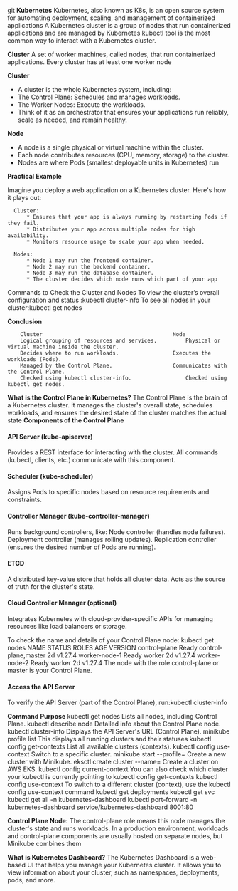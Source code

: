 git **Kubernetes**
Kubernetes, also known as K8s, is an open source system for automating deployment, scaling, and management of containerized applications
A Kubernetes cluster is a group of nodes that run containerized applications and are managed by Kubernetes
kubectl tool is the most common way to interact with a Kubernetes cluster.

**Cluster**
A set of worker machines, called nodes, that run containerized applications. Every cluster has at least one worker node

**Cluster**
* A cluster is the whole Kubernetes system, including:
* The Control Plane: Schedules and manages workloads.
* The Worker Nodes: Execute the workloads.
* Think of it as an orchestrator that ensures your applications run reliably, scale as needed, and remain healthy.

**Node**
* A node is a single physical or virtual machine within the cluster.
* Each node contributes resources (CPU, memory, storage) to the cluster.
* Nodes are where Pods (smallest deployable units in Kubernetes) run

**Practical Example**

Imagine you deploy a web application on a Kubernetes cluster. Here's how it plays out:

      Cluster:
          * Ensures that your app is always running by restarting Pods if they fail.
          * Distributes your app across multiple nodes for high availability.
          * Monitors resource usage to scale your app when needed.
    
      Nodes:
          * Node 1 may run the frontend container.
          * Node 2 may run the backend container.
          * Node 3 may run the database container.
          * The cluster decides which node runs which part of your app

Commands to Check the Cluster and Nodes
To view the cluster’s overall configuration and status :kubectl cluster-info
To see all nodes in your cluster:kubectl get nodes

**Conclusion**

        Cluster	                                        Node
        Logical grouping of resources and services.	        Physical or virtual machine inside the cluster.
        Decides where to run workloads.	                Executes the workloads (Pods).
        Managed by the Control Plane.	                Communicates with the Control Plane.
        Checked using kubectl cluster-info.	                Checked using kubectl get nodes.


**What is the Control Plane in Kubernetes?**
The Control Plane is the brain of a Kubernetes cluster. It manages the cluster's overall state, schedules workloads, and ensures the desired state of the cluster matches the actual state
**Components of the Control Plane**

#### API Server (kube-apiserver)

Provides a REST interface for interacting with the cluster.
All commands (kubectl, clients, etc.) communicate with this component.

#### Scheduler (kube-scheduler)

Assigns Pods to specific nodes based on resource requirements and constraints.

#### Controller Manager (kube-controller-manager)

Runs background controllers, like:
Node controller (handles node failures).
Deployment controller (manages rolling updates).
Replication controller (ensures the desired number of Pods are running).

#### ETCD

A distributed key-value store that holds all cluster data.
Acts as the source of truth for the cluster's state.

#### Cloud Controller Manager (optional)

Integrates Kubernetes with cloud-provider-specific APIs for managing resources like load balancers or storage.

To check the name and details of your Control Plane node: kubectl get nodes
NAME             STATUS   ROLES                  AGE   VERSION
control-plane    Ready    control-plane,master   2d    v1.27.4
worker-node-1    Ready    worker                 2d    v1.27.4
worker-node-2    Ready    worker                 2d    v1.27.4
The node with the role control-plane or master is your Control Plane.

#### Access the API Server

To verify the API Server (part of the Control Plane), run:kubectl cluster-info

**Command	Purpose**
kubectl get nodes	                        Lists all nodes, including Control Plane.
kubectl describe node <name>	            Detailed info about the Control Plane node.
kubectl cluster-info	                    Displays the API Server's URL (Control Plane).
minikube profile list                       This displays all running clusters and their statuses
kubectl config get-contexts	                List all available clusters (contexts).
kubectl config use-context <context>	    Switch to a specific cluster.
minikube start --profile=<profile-name>	    Create a new cluster with Minikube.
eksctl create cluster --name=<name>	        Create a cluster on AWS EKS.
kubectl config current-context              You can also check which cluster your kubectl is currently pointing to
kubectl config get-contexts
kubectl config use-context <context-name>     To switch to a different cluster (context), use the kubectl config use-context command
kubectl get deployments
kubectl get svc
kubectl get all -n kubernetes-dashboard
kubectl port-forward -n kubernetes-dashboard service/kubernetes-dashboard 8001:80

**Control Plane Node:**
The control-plane role means this node manages the cluster's state and runs workloads. In a production environment, workloads and control-plane components are usually hosted on separate nodes, but Minikube combines them

**What is Kubernetes Dashboard?**
The Kubernetes Dashboard is a web-based UI that helps you manage your Kubernetes cluster. It allows you to view information about your cluster, such as namespaces, deployments, pods, and more.